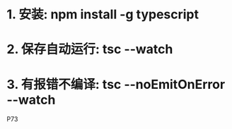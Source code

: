 # 1. 安装: npm install -g typescript
# 2. 保存自动运行: tsc --watch
# 3. 有报错不编译: tsc --noEmitOnError --watch

P73